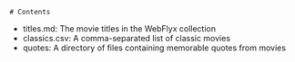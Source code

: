     # Contents

- titles.md: The movie titles in the WebFlyx collection
- classics.csv: A comma-separated list of classic movies
- quotes: A directory of files containing memorable quotes from movies
